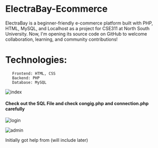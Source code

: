 # ElectraBay-Ecommerce
ElectraBay is a beginner-friendly e-commerce platform built with PHP, HTML, MySQL, and Localhost as a project for CSE311 at North South University. Now, I'm opening its source code on GitHub to welcome collaboration, learning, and community contributions!

# Technologies:

       Frontend: HTML, CSS
       Backend: PHP
       Database: MySQL

       
![index](https://github.com/Rahat-Kabir/ElectraBay-Ecommerce/assets/105872616/7b723870-c346-4836-858e-dd9e13dd556e)


#### Check out the SQL File and check congig.php and connection.php carefully


![login](https://github.com/Rahat-Kabir/ElectraBay-Ecommerce/assets/105872616/396946e7-6034-4bc3-aef9-7d361ea1fe14)


![admin](https://github.com/Rahat-Kabir/ElectraBay-Ecommerce/assets/105872616/207c5293-546f-4cc1-8227-8b645876b659)

Initially got help from (will include later)
